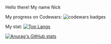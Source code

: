<p style: align center>
  Hello there!
  My name Nick
</p>

My progress on Codewars:
<img src="https://www.codewars.com/users/WhiteKit/badges/large" alt="codewars badges">


My stat:
[![Top Langs](https://github-readme-stats.vercel.app/api/top-langs/?username=ChitKit&layout=compact)](https://github.com/anuraghazra/github-readme-stats)


[![Anurag's GitHub stats](https://github-readme-stats.vercel.app/api?username=ChitKit)](https://github.com/anuraghazra/github-readme-stats)
